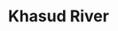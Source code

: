 ---
title: "Khasud River"
title_bn: "খাসুদ নদী"
description: "It started flowing from Mahadi Beel of Chatak Upazilla and flows upto Singcha."
---